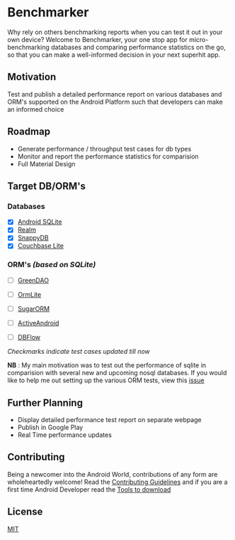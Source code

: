 # Benchmarker
Why rely on others benchmarking reports when you can test it out in your own device? Welcome to Benchmarker, your one stop app for micro-benchmarking databases and comparing performance statistics on the go, so that you can make a well-informed decision in your next superhit app.

## Motivation
Test and publish a detailed performance report on various databases and ORM's supported on the Android Platform such that developers can make an informed choice

## Roadmap
* Generate performance / throughput test cases for db types
* Monitor and report the performance statistics for comparision
* Full Material Design

## Target DB/ORM's
### Databases
- [x] [Android SQLite](http://developer.android.com/training/basics/data-storage/databases.html)
- [x] [Realm](http://realm.io)
- [x] [SnappyDB](https://github.com/nhachicha/SnappyDB)
- [x] [Couchbase Lite](http://developer.couchbase.com/mobile/index.html)

### ORM's *(based on SQLite)*
- [ ] [GreenDAO](http://greendao-orm.com)
- [ ] [OrmLite](http://ormlite.com/sqlite_java_android_orm.shtml)
- [ ] [SugarORM](http://satyan.github.io/sugar/index.html)
- [ ] [ActiveAndroid](http://www.activeandroid.com/)
- [ ] [DBFlow](https://github.com/Raizlabs/DBFlow)


*Checkmarks indicate test cases updated till now*

**NB** : My main motivation was to test out the performance of sqlite in comparision with several new and upcoming nosql databases. If you would like to help me out setting up the various ORM tests, view this [issue](https://github.com/koustuvsinha/benchmarker/issues/18)

## Further Planning
* Display detailed performance test report on separate webpage
* Publish in Google Play
* Real Time performance updates

## Contributing
Being a newcomer into the Android World, contributions of any form are wholeheartedly welcome!
Read the [Contributing Guidelines](DEVELOPMENT.md#contribution-guidelines) and if you are a first time Android Developer read the [Tools to download](DEVELOPMENT.md#tools-to-download)

## License
[MIT](LICENSE.md)
